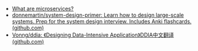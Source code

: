 - [What are microservices?](https://microservices.io/index.html)
- [donnemartin/system-design-primer: Learn how to design large-scale systems. Prep for the system design interview. Includes Anki flashcards. (github.com)](https://github.com/donnemartin/system-design-primer)
- [Vonng/ddia: 《Designing Data-Intensive Application》DDIA中文翻译 (github.com)](https://github.com/Vonng/ddia)

